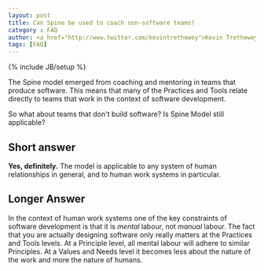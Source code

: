 ```yaml
---
layout: post
title: Can Spine be used to coach non-software teams?
category : FAQ
author: <a href="http://www.twitter.com/kevintrethewey">Kevin Trethewey</a>
tags: [FAQ]
---
```

{% include JB/setup %}

The Spine model emerged from coaching and mentoring in teams that produce software. This means that many of the Practices and Tools relate directly to teams that work in the context of software development. 

So what about teams that don't build software? Is Spine Model still applicable?

## Short answer

**Yes, definitely.** The model is applicable to any system of human relationships in general, and to human work systems in particular.

## Longer Answer

In the context of human work systems one of the key constraints of software development is that it is *mental* labour, not *manual* labour. The fact that you are actually designing software only really matters at the Practices and Tools levels. At a Principle level, all mental labour will adhere to similar Principles. At a Values and Needs level it becomes less about the nature of the work and more the nature of humans.

